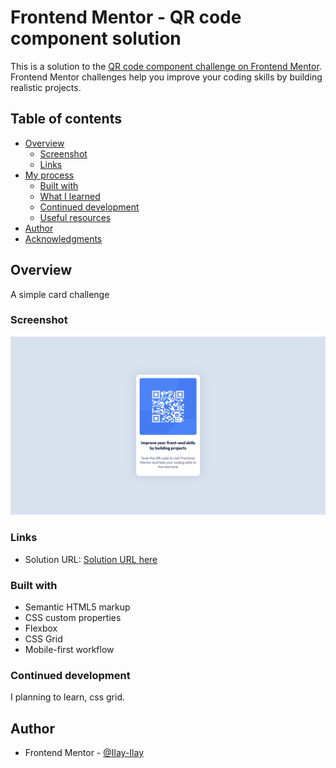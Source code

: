 # Frontend Mentor - QR code component solution

This is a solution to the [QR code component challenge on Frontend Mentor](https://www.frontendmentor.io/challenges/qr-code-component-iux_sIO_H). Frontend Mentor challenges help you improve your coding skills by building realistic projects. 

## Table of contents

- [Overview](#overview)
  - [Screenshot](#screenshot)
  - [Links](#links)
- [My process](#my-process)
  - [Built with](#built-with)
  - [What I learned](#what-i-learned)
  - [Continued development](#continued-development)
  - [Useful resources](#useful-resources)
- [Author](#author)
- [Acknowledgments](#acknowledgments)

## Overview

A simple card challenge 

### Screenshot

![](Screenshot%202025-02-08%20at%2020.01.29%201.png)


### Links

- Solution URL: [Solution URL here](/index.html)

### Built with

- Semantic HTML5 markup
- CSS custom properties
- Flexbox
- CSS Grid
- Mobile-first workflow


### Continued development

I planning to learn, css grid.


## Author

- Frontend Mentor - [@Ilay-Ilay](https://www.frontendmentor.io/profile/Ilay-Ilay)


